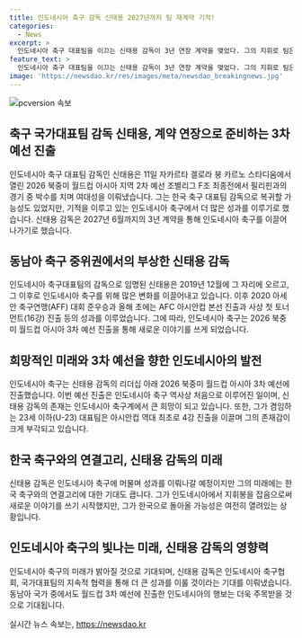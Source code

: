 ```yaml
---
title: 인도네시아 축구 감독 신태용 2027년까지 팀 재계약 기적!
categories:
  - News
excerpt: >
  인도네시아 축구 대표팀을 이끄는 신태용 감독이 3년 연장 계약을 맺었다. 그의 지휘로 팀은 아세안축구연맹(AFF) 대회 준우승과 아시아축구연맹(AFC) 아시안컵 본선 진출을 이뤄내며 큰 성과를 거뒀다. 이에 인도네시아 축구계와 팬들 사이에서 그의 존재는 구세주로 여겨졌고, 인도네시아 축구의 수준을 크게 끌어올렸다는 평가를 받았다. 또한, 2026 북중미 월드컵 아시아지역 3차 예선에 진출하여 역사적인 성과를 이룬 것으로 알려졌다. 23세 이하(U-23) 대표팀의 성과로도 주목받는 그의 주가는 상승세이며, 신감독과 축구협회, 국가대표팀의 지속적 협력으로 더 많은 성공을 이룰 것으로 기대된다.
feature_text: >
  인도네시아 축구 대표팀을 이끄는 신태용 감독이 3년 연장 계약을 맺었다. 그의 지휘로 팀은 아세안축구연맹(AFF) 대회 준우승과 아시아축구연맹(AFC) 아시안컵 본선 진출을 이뤄내며 큰 성과를 거뒀다. 이에 인도네시아 축구계와 팬들 사이에서 그의 존재는 구세주로 여겨졌고, 인도네시아 축구의 수준을 크게 끌어올렸다는 평가를 받았다. 또한, 2026 북중미 월드컵 아시아지역 3차 예선에 진출하여 역사적인 성과를 이룬 것으로 알려졌다. 23세 이하(U-23) 대표팀의 성과로도 주목받는 그의 주가는 상승세이며, 신감독과 축구협회, 국가대표팀의 지속적 협력으로 더 많은 성공을 이룰 것으로 기대된다.
image: 'https://newsdao.kr/res/images/meta/newsdao_breakingnews.jpg'
---
```


<p><img src="https://newsdao.kr/res/images/meta/newsdao_breakingnews.jpg" alt="pcversion 속보" /></p>

<h2 data-ke-size="size26">축구 국가대표팀 감독 신태용, 계약 연장으로 준비하는 3차 예선 진출</h2>

<p data-ke-size="size16">인도네시아 축구 대표팀 감독인 신태용은 11일 자카르타 겔로라 붕 카르노 스타디움에서 열린 2026 북중미 월드컵 아시아 지역 2차 예선 조별리그 F조 최종전에서 필리핀과의 경기 중 박수를 치며 여대성을 이뤄냈습니다. 그는 한국 축구 대표팀 감독으로 복귀할 가능성도 있었지만, 기적을 이루고 있는 인도네시아 축구에서 더 많은 성과를 이루기로 했습니다. 신태용 감독은 2027년 6월까지의 3년 계약을 통해 인도네시아 축구를 이끌어 나가기로 했습니다.</p>

<h2 data-ke-size="size26">동남아 축구 중위권에서의 부상한 신태용 감독</h2>

<p data-ke-size="size16">인도네시아 축구대표팀의 감독으로 임명된 신태용은 2019년 12월에 그 자리에 오르고, 그 이후로 인도네시아 축구를 위해 많은 변화를 이끌어내고 있습니다. 이후 2020 아세안 축구연맹(AFF) 대회 준우승과 올해 초에는 AFC 아시안컵 본선 진출과 사상 첫 토너먼트(16강) 진출 등의 성과를 이루었습니다. 그에 따라, 인도네시아 축구는 2026 북중미 월드컵 아시아 3차 예선 진출을 통해 새로운 이야기를 쓰게 되었습니다.</p>

<h2 data-ke-size="size26">희망적인 미래와 3차 예선을 향한 인도네시아의 발전</h2>

<p data-ke-size="size16">인도네시아 축구는 신태용 감독의 리더십 아래 2026 북중미 월드컵 아시아 3차 예선에 진출했습니다. 이번 예선 진출은 인도네시아 축구 역사상 처음으로 이루어진 일이며, 신태용 감독의 존재는 인도네시아 축구계에서 큰 희망이 되고 있습니다. 또한, 그가 겸임하는 23세 이하(U-23) 대표팀은 아시안컵 역대 최초로 4강 진출을 이끌며 그의 존재감이 크게 부각되고 있습니다.</p>

<h2 data-ke-size="size26">한국 축구와의 연결고리, 신태용 감독의 미래</h2>

<p data-ke-size="size16">신태용 감독은 인도네시아 축구에 머물며 성과를 이뤄나갈 예정이지만 그의 미래에는 한국 축구와의 연결고리에 대한 기대도 큽니다. 그가 인도네시아에서 지휘봉을 잡음으로써 새로운 이야기를 쓰기 시작했지만, 그가 한국으로 돌아올 가능성은 여전히 열려있는 상황입니다.</p>

<h2 data-ke-size="size26">인도네시아 축구의 빛나는 미래, 신태용 감독의 영향력</h2>

<p data-ke-size="size16">인도네시아 축구의 미래가 밝아질 것으로 기대되며, 신태용 감독은 인도네시아 축구협회, 국가대표팀의 지속적 협력을 통해 더 큰 성과를 이룰 것이라는 기대를 이뤄냈습니다. 동남아 국가 중에서도 월드컵 3차 예선에 진출한 인도네시아의 행보는 더욱 주목받을 것으로 기대됩니다.</p>
실시간 뉴스 속보는, <a href="https://newsdao.kr" rel="dofollow">https://newsdao.kr</a>


